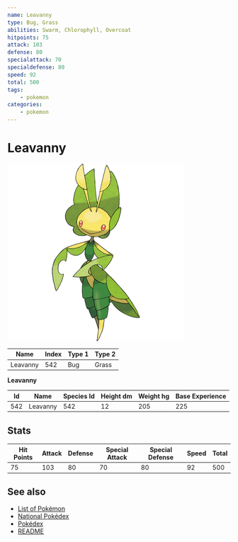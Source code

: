 ```yaml
---
name: Leavanny
type: Bug, Grass
abilities: Swarm, Chlorophyll, Overcoat
hitpoints: 75
attack: 103
defense: 80
specialattack: 70
specialdefense: 80
speed: 92
total: 500
tags:
    - pokemon
categories:
    - pokemon
---
```


# Leavanny


![Leavanny](images/542.png)

| **Name** | **Index** | **Type 1** | **Type 2** |
|----|----|----|----|
| Leavanny | 542 | Bug | Grass  |

**Leavanny** 




| **Id** | **Name** | **Species Id** | **Height dm** | **Weight hg** | **Base Experience** |
|--------|----------|----------------|------------|------------|---------------------|
| 542 | Leavanny | 542 | 12 | 205 | 225 |



## Stats

| **Hit Points** | **Attack** | **Defense** | **Special Attack** | **Special Defense** | **Speed** | **Total** |
|----------------|------------|-------------|--------------------|---------------------|-----------|-----------|
| 75 | 103 | 80 | 70 | 80 | 92 | 500 |

## See also

- [List of Pokémon](../pokemon.md)
- [National Pokédex](../national_pokedex.md)
- [Pokédex](../pokedex.md)
- [README](../README.md)
